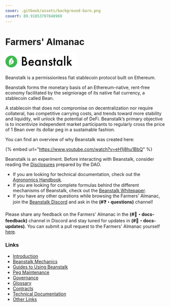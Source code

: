 ```yaml
---
cover: .gitbook/assets/background-barn.png
coverY: 89.91853707848969
---
```


# Farmers' Almanac

![](.gitbook/assets/logo.png)

Beanstalk is a permissionless fiat stablecoin protocol built on Ethereum.

Beanstalk forms the monetary basis of an Ethereum-native, rent-free economy facilitated by the seigniorage of its native fiat currency, a stablecoin called Bean.

A stablecoin that does not compromise on decentralization nor require collateral, has competitive carrying costs, and trends toward more stability and liquidity, will unlock the potential of DeFi. Beanstalk’s primary objective is to incentivize independent market participants to regularly cross the price of 1 Bean over its dollar peg in a sustainable fashion.

You can find an overview of why Beanstalk was created here:

{% embed url="https://www.youtube.com/watch?v=eH1j8hu1BbQ" %}

Beanstalk is an experiment. Before interacting with Beanstalk, consider reading the [Disclosures](disclosures.md) prepared by the DAO.

* If you are looking for technical documentation, check out the [Agronomics Handbook](https://docs.bean.money/developers).
* If you are looking for complete formulas behind the different mechanisms of Beanstalk, check out the [Beanstalk Whitepaper](https://bean.money/beanstalk.pdf).
* If you have any other questions while browsing the Farmers' Almanac, join the [Beanstalk Discord](https://discord.gg/beanstalk) and ask in the **(#❓・questions)** channel!

Please share any feedback on the Farmers' Almanac in the **(#📜・docs-feedback)** channel in Discord and stay tuned for updates in **(#📜・docs-updates)**. You can submit a pull request to the Farmers' Almanac yourself [here](https://github.com/BeanstalkFarms/Farmers-Almanac).

### Links

* [Introduction](introduction/why-beanstalk.md)
* [Beanstalk Mechanics](introduction/how-beanstalk-works.md)
* [Guides to Using Beanstalk](guides/directory.md)
* [Peg Maintenance](broken-reference)
* [Governance](governance/beanstalk/)
* [Glossary](protocol/glossary.md)
* [Contracts](protocol/contracts.md)
* [Technical Documentation](https://docs.bean.money/developers)
* [Other Links](community/links.md)
